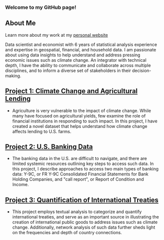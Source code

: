 ### Welcome to my GitHub page! 

## About Me

Learn more about my work at my [personal website](https://tengtedliu.com/)

Data scientist and economist with 6 years of statistical analysis experience and expertise in geospatial, financial, and household data. I am passionate about using data insights to help understand and address pressing economic issues such as climate change. An integrator with technical depth, I have the ability to communicate and collaborate across multiple disciplines, and to inform a diverse set of stakeholders in their decision-making.

## [Project 1: Climate Change and Agricultural Lending](https://github.com/tengtedliu/climate)
* Agriculture is very vulnerable to the impact of climate change. While many have focused on agricultural yields, few examine the role of financial institutions in responding to such impact. In this project, I have created a novel dataset that helps understand how climate change affects lending to U.S. farms.


## [Project 2: U.S. Banking Data](https://github.com/tengtedliu/us_banking_data)
* The banking data in the U.S. are difficult to navigate, and there are limited systemic resources outlining key steps to access such data. In this project, I describe approaches to access two main types of banking data: Y-9C, or FR Y-9C Consolidated Financial Statements for Bank Holding Companies, and "call report", or Report of Condition and Income.

## [Project 3: Quantification of International Treaties](https://github.com/tengtedliu/quant_treaties)
* This project employs textual analysis to categorize and quantify international treaties, and serve as an important source in illustrating the creation of international public goods to address issues such as climate change. Additionally, network analysis of such data further sheds light on the frequencies and depth of country connections.

